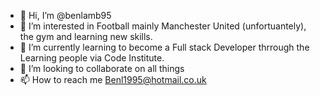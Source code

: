 - 👋 Hi, I’m @benlamb95
- 👀 I’m interested in Football mainly Manchester United (unfortuantely), the gym and learning new skills.
- 🌱 I’m currently learning to become a Full stack Developer thrrough the Learning people via Code Institute.
- 💞️ I’m looking to collaborate on all things
- 📫 How to reach me Benl1995@hotmail.co.uk

<!---
benlamb95/benlamb95 is a ✨ special ✨ repository because its `README.md` (this file) appears on your GitHub profile.
You can click the Preview link to take a look at your changes.
--->

